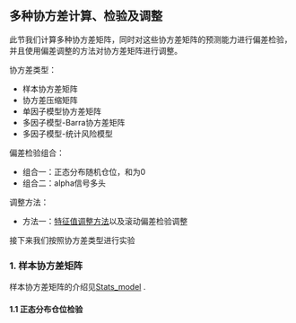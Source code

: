 ## **多种协方差计算、检验及调整**

此节我们计算多种协方差矩阵，同时对这些协方差矩阵的预测能力进行偏差检验，并且使用偏差调整的方法对协方差矩阵进行调整。

协方差类型：

- 样本协方差矩阵
- 协方差压缩矩阵
- 单因子模型协方差矩阵
- 多因子模型-Barra协方差矩阵
- 多因子模型-统计风险模型

偏差检验组合：

- 组合一：正态分布随机仓位，和为0
- 组合二：alpha信号多头

调整方法：

- 方法一：[特征值调整方法](https://jefferylin1998.github.io/676c5c7d353dd6f0232a19fe12a7b011c600a8bd/Risk_model/Eigenfactor_Adjusted_Covariance_Matrices_May2011.pdf)以及滚动偏差检验调整

接下来我们按照协方差类型进行实验

### 1. 样本协方差矩阵

样本协方差矩阵的介绍见[Stats_model](./Stats_model.md) .

#### 1.1 正态分布仓位检验



